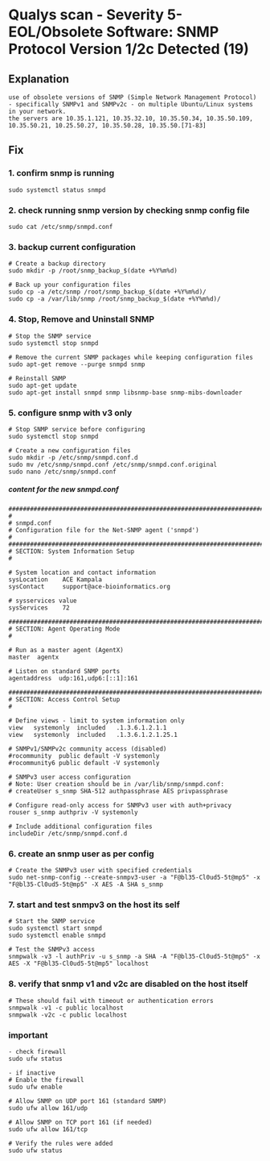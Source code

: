 # Qualys scan - Severity 5-  EOL/Obsolete Software: SNMP Protocol Version 1/2c Detected (19)

## Explanation
````
use of obsolete versions of SNMP (Simple Network Management Protocol) - specifically SNMPv1 and SNMPv2c - on multiple Ubuntu/Linux systems in your network.
the servers are 10.35.1.121, 10.35.32.10, 10.35.50.34, 10.35.50.109, 10.35.50.21, 10.25.50.27, 10.35.50.28, 10.35.50.[71-83]
````

## Fix
### 1. confirm snmp is running
````
sudo systemctl status snmpd
````
### 2. check running snmp version by checking snmp config file
````
sudo cat /etc/snmp/snmpd.conf
````

### 3. backup current configuration
````
# Create a backup directory
sudo mkdir -p /root/snmp_backup_$(date +%Y%m%d)

# Back up your configuration files
sudo cp -a /etc/snmp /root/snmp_backup_$(date +%Y%m%d)/
sudo cp -a /var/lib/snmp /root/snmp_backup_$(date +%Y%m%d)/
````

### 4. Stop, Remove and Uninstall SNMP
````
# Stop the SNMP service
sudo systemctl stop snmpd

# Remove the current SNMP packages while keeping configuration files
sudo apt-get remove --purge snmpd snmp

# Reinstall SNMP
sudo apt-get update
sudo apt-get install snmpd snmp libsnmp-base snmp-mibs-downloader
````

### 5. configure snmp with v3 only
````
# Stop SNMP service before configuring
sudo systemctl stop snmpd

# Create a new configuration files
sudo mkdir -p /etc/snmp/snmpd.conf.d
sudo mv /etc/snmp/snmpd.conf /etc/snmp/snmpd.conf.original
sudo nano /etc/snmp/snmpd.conf
````
##### content for the new snmpd.conf
````
###########################################################################
#
# snmpd.conf
# Configuration file for the Net-SNMP agent ('snmpd')
#
###########################################################################
# SECTION: System Information Setup
#

# System location and contact information
sysLocation    ACE Kampala
sysContact     support@ace-bioinformatics.org

# sysservices value
sysServices    72

###########################################################################
# SECTION: Agent Operating Mode
#

# Run as a master agent (AgentX)
master  agentx

# Listen on standard SNMP ports
agentaddress  udp:161,udp6:[::1]:161

###########################################################################
# SECTION: Access Control Setup
#

# Define views - limit to system information only
view   systemonly  included   .1.3.6.1.2.1.1
view   systemonly  included   .1.3.6.1.2.1.25.1

# SNMPv1/SNMPv2c community access (disabled)
#rocommunity  public default -V systemonly
#rocommunity6 public default -V systemonly

# SNMPv3 user access configuration
# Note: User creation should be in /var/lib/snmp/snmpd.conf:
# createUser s_snmp SHA-512 authpassphrase AES privpassphrase

# Configure read-only access for SNMPv3 user with auth+privacy
rouser s_snmp authpriv -V systemonly

# Include additional configuration files
includeDir /etc/snmp/snmpd.conf.d
````

### 6. create an snmp user as per config
````
# Create the SNMPv3 user with specified credentials
sudo net-snmp-config --create-snmpv3-user -a "F@bl35-Cl0ud5-5t@mp5" -x "F@bl35-Cl0ud5-5t@mp5" -X AES -A SHA s_snmp
````

### 7. start and test snmpv3 on the host its self
````
# Start the SNMP service
sudo systemctl start snmpd
sudo systemctl enable snmpd

# Test the SNMPv3 access
snmpwalk -v3 -l authPriv -u s_snmp -a SHA -A "F@bl35-Cl0ud5-5t@mp5" -x AES -X "F@bl35-Cl0ud5-5t@mp5" localhost
````

### 8. verify that snmp v1 and v2c are disabled on the host itself
````
# These should fail with timeout or authentication errors
snmpwalk -v1 -c public localhost
snmpwalk -v2c -c public localhost
````

### important
```
- check firewall
sudo ufw status
```
```
- if inactive
# Enable the firewall
sudo ufw enable

# Allow SNMP on UDP port 161 (standard SNMP)
sudo ufw allow 161/udp

# Allow SNMP on TCP port 161 (if needed)
sudo ufw allow 161/tcp

# Verify the rules were added
sudo ufw status
```
